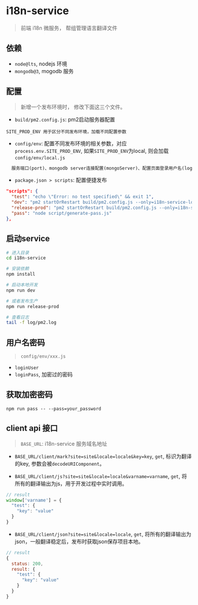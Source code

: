 # i18n-service

> 前端 i18n 微服务， 帮组管理语言翻译文件

## 依赖

- `node@lts`, nodejs 环境
- `mongodb@3`, mogodb 服务

## 配置

> 新增一个发布环境时， 修改下面这三个文件。

- `build/pm2.config.js`: pm2启动服务器配置
```
SITE_PROD_ENV 用于区分不同发布环境，加载不同配置参数
```

- `config/env`: 配置不同发布环境的相关参数，对应`process.env.SITE_PROD_ENV`, 如果`SITE_PROD_ENV`为local, 则会加载`config/env/local.js`

```txt
  服务端口(port)、mongodb server连接配置(mongoServer)、配置页面登录用户名(loginUser)密码(loginPass)等……详情见`config/env/locale.js`。
```

- `package.json > scripts`: 配置便捷发布

```json
"scripts": {
  "test": "echo \"Error: no test specified\" && exit 1",
  "dev": "pm2 startOrRestart build/pm2.config.js --only=i18n-service-local",
  "release-prod": "pm2 startOrRestart build/pm2.config.js --only=i18n-service-prod",
  "pass": "node script/generate-pass.js"
},
```

## 启动service

```sh
# 进入目录
cd i18n-service

# 安装依赖
npm install

# 启动本地开发
npm run dev

# 或者发布生产
npm run release-prod

# 查看日志
tail -f log/pm2.log
```

## 用户名密码

> `config/env/xxx.js`

- `loginUser`
- `loginPass`, 加密过的密码

## 获取加密密码

```
npm run pass -- --pass=your_password
```

## client api 接口

> `BASE_URL`: i18n-service 服务域名地址

- `BASE_URL/client/mark?site=site&locale=locale&key=key`, `get`, 标识为翻译的key, 参数会被`decodeURIComponent`。

- `BASE_URL/client/js?site=site&locale=locale&varname=varname`, `get`, 将所有的翻译输出为js，用于开发过程中实时调用。

```js
// result
window['varname'] = {
  "test": {
    "key": "value"
  }
}
```

- `BASE_URL/client/json?site=site&locale=locale`, `get`, 将所有的翻译输出为json，一般翻译稳定后，发布时获取json保存项目本地。

```js
// result
{
  status: 200,
  result: {
    "test": {
      "key": "value"
    }
  }
}
```
